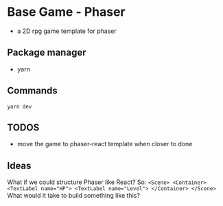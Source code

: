 # Base Game - Phaser

- a 2D rpg game template for phaser

## Package manager

- yarn

## Commands

`yarn dev`

## TODOS

- move the game to phaser-react template when closer to done

## Ideas

What if we could structure Phaser like React? So:
`<Scene>
    <Container>
        <TextLabel name="HP">
        <TextLabel name="Level">
    </Container>
</Scene>`
What would it take to build something like this?
